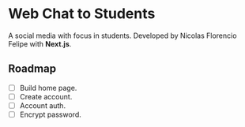 # Web Chat to Students

A social media with focus in students.
Developed by Nicolas Florencio Felipe with **Next.js**.

## Roadmap

- [ ] Build home page.
- [ ] Create account.
- [ ] Account auth.
- [ ] Encrypt password.

